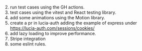 2. run test cases using the GH actions.
3. test cases using the vitest and React testing library.
4. add some animations using the Motion library.
6. create a pr in lucia-auth adding the example of express under https://lucia-auth.com/sessions/cookies/
7. add lazy loading  to improve performance.
8. Stripe integration
9. some eslint rules.
